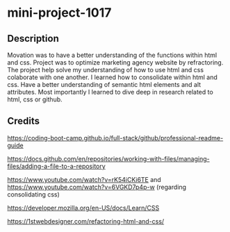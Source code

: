 # mini-project-1017

## Description

Movation was to have a better understanding of the functions within html and css. 
Project was to optimize marketing agency website by refractoring. 
The project help solve my understanding of how to use html and css colaborate with one another.
I learned how to consolidate within html and css. Have a better understanding of semantic html elements and alt attributes.
Most importantly I learned to dive deep in research related to html, css or github.

## Credits

https://coding-boot-camp.github.io/full-stack/github/professional-readme-guide

https://docs.github.com/en/repositories/working-with-files/managing-files/adding-a-file-to-a-repository

https://www.youtube.com/watch?v=rK54iCKi6TE and https://www.youtube.com/watch?v=6VGKD7p4p-w (regarding consolidating css)

https://developer.mozilla.org/en-US/docs/Learn/CSS

https://1stwebdesigner.com/refactoring-html-and-css/
